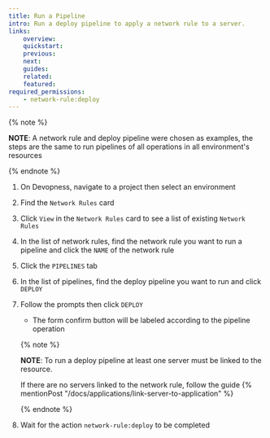 ```yaml
---
title: Run a Pipeline
intro: Run a deploy pipeline to apply a network rule to a server.
links:
    overview:
    quickstart:
    previous:
    next:
    guides:
    related:
    featured:
required_permissions:
    - network-rule:deploy
---
```


{% note %}

**NOTE**: A network rule and deploy pipeline were chosen as examples, the steps are the same to run pipelines of all operations in all environment's resources

{% endnote %}

1. On Devopness, navigate to a project then select an environment
1. Find the `Network Rules` card
1. Click `View` in the `Network Rules` card to see a list of existing `Network Rules`
1. In the list of network rules, find the network rule you want to run a pipeline and click the `NAME` of the network rule
1. Click the `PIPELINES` tab
1. In the list of pipelines, find the deploy pipeline you want to run and click `DEPLOY`
1. Follow the prompts then click `DEPLOY`
    - The form confirm button will be labeled according to the pipeline operation

    {% note %}

    **NOTE**: To run a deploy pipeline at least one server must be linked to the resource.

    If there are no servers linked to the network rule, follow the guide {% mentionPost "/docs/applications/link-server-to-application" %}

    {% endnote %}

1. Wait for the action `network-rule:deploy` to be completed

